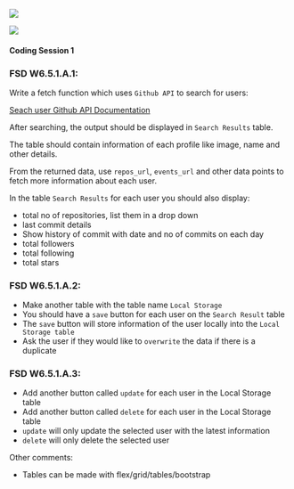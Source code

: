 ![](https://img.shields.io/badge/MASAI-SPARTANS-red?logo=&style=for-the-badge)

![](https://img.shields.io/badge/WEEK6-DAY5-green)

#### Coding Session 1
### FSD W6.5.1.A.1:

Write a fetch function which uses `Github API` to search for users:

[Seach user Github API Documentation](https://developer.github.com/v3/search/#search-users)

After searching, the output should be displayed in `Search Results` table.


The table should contain information of each profile like image, name and other details.

From the returned data, use `repos_url`, `events_url` and other data points to fetch more information about each user.

In the table `Search Results` for each user you should also display:
- total no of repositories, list them in a drop down
- last commit details
- Show history of commit with date and no of commits on each day
- total followers
- total following
- total stars

### FSD W6.5.1.A.2:

- Make another table with the table name `Local Storage`
- You should have a `save` button for each user on the `Search Result` table
- The `save` button will store information of the user locally into the `Local Storage table`
- Ask the user if they would like to `overwrite` the data if there is a duplicate


### FSD W6.5.1.A.3:
- Add another button called `update` for each user in the Local Storage table
- Add another button called `delete` for each user in the Local Storage table
- `update` will only update the selected user with the latest information
- `delete` will only delete the selected user

Other comments:
- Tables can be made with flex/grid/tables/bootstrap
